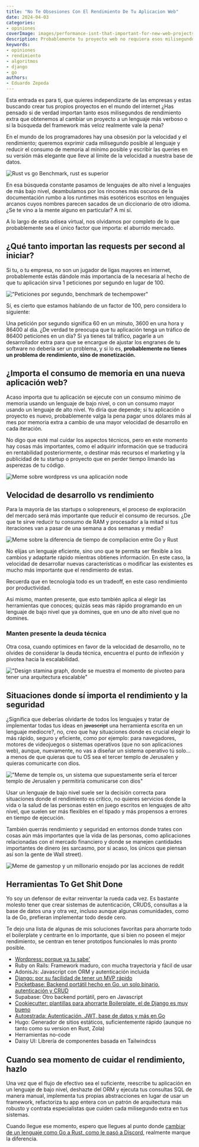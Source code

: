 ```yaml
---
title: "No Te Obsesiones Con El Rendimiento De Tu Aplicacion Web"
date: 2024-04-03
categories:
- opiniones
coverImage: images/performance-isnt-that-important-for-new-web-projects.jpg
description: Probablemente tu proyecto web no requiera esos milisegundos de rendimiento extra ni tampoco que utilices el framework más rápido que existe y quizás debas centrarte más en el aspecto comercial
keywords:
- opiniones
- rendimiento
- algoritmos
- django
- go
authors:
- Eduardo Zepeda
---
```


Esta entrada es para ti, que quieres independizarte de las empresas y estas buscando crear tus propios proyectos en el mundo del internet ¿Has pensado si de verdad importan tanto esos milisegundos de rendimiento extra que obtenemos al cambiar un proyecto a un lenguaje más verboso o si la búsqueda del framework más veloz realmente vale la pena? 

En el mundo de los programadores hay una obsesión por la velocidad y el rendimiento; queremos exprimir cada milisegundo posible al lenguaje y reducir el consumo de memoria al mínimo posible y escribir las queries en su versión más elegante que lleve al límite de la velocidad a nuestra base de datos.

![Rust vs go Benchmark, rust es superior](images/rust-and-go-performance-for-common-data-structures-arrays.webp)

En esa búsqueda constante pasamos de lenguajes de alto nivel a lenguajes de más bajo nivel, deambulamos por los rincones más oscuros de la documentación rumbo a los runtimes más esotéricos escritos en lenguajes arcanos cuyos nombres parecen sacados de un diccionario de otro idioma. ¿Se te vino a la mente alguno en particular? A mi sí. 

A lo largo de esta odisea virtual, nos olvidamos por completo de lo que probablemente sea el único factor que importa: el aburrido mercado.

## ¿Qué tanto importan las requests per second al iniciar?

Si tu, o tu empresa, no son un jugador de ligas mayores en internet, probablemente estás dándole más importancia de la necesaria al hecho de que tu aplicación sirva 1 peticiones por segundo en lugar de 100. 

!["Peticiones por segundo, benchmark de techempower"](images/techempower-benchmark.png "Algunos frameworks soportan 600k peticiones por segundo")

Sí, es cierto que estamos hablando de un factor de 100, pero considera lo siguiente:

Una petición por segundo significa 60 en un minuto, 3600 en una hora y 86400 al día. ¿De verdad te preocupa que tu aplicación tenga un tráfico de 86400 peticiones en un día? Si ya tienes tal tráfico, pagarle a un desarrollador extra para que se encargue de ajustar los engranes de tu software no debería ser un problema, y si lo es, **probablemente no tienes un problema de rendimiento, sino de monetización.**

## ¿Importa el consumo de memoria en una nueva aplicación web?

Acaso importa que tu aplicación se ejecute con un consumo mínimo de memoria usando un lenguaje de bajo nivel, o con un consumo mayor usando un lenguaje de alto nivel. Yo diría que depende; si tu aplicación o proyecto es nuevo, probablemente valga la pena pagar unos dólares más al mes por memoria extra a cambio de una mayor velocidad de desarrollo en cada iteración. 

No digo que esté mal cuidar los aspectos técnicos, pero en este momento hay cosas más importantes, como el adquirir información que se traducirá en rentabilidad posteriormente, o destinar más recursos el marketing y la publicidad de tu startup o proyecto que en perder tiempo limando las asperezas de tu código.

![Meme sobre wordpress vs una aplicación node](images/wordpress-meme.jpg)

## Velocidad de desarrollo vs rendimiento

Para la mayoría de las startups o solopreneurs, el proceso de exploración del mercado será más importante que reducir el consumo de recursos. ¿De que te sirve reducir tu consumo de RAM y procesador a la mitad si tus iteraciones van a pasar de una semana a dos semanas y media?

![Meme sobre la diferencia de tiempo de compilacion entre Go y Rust](images/rustaceans-vs-gophers.png)

No elijas un lenguaje eficiente, sino uno que te permita ser flexible a los cambios y adaptarte rápido mientras obtienes información. En este caso, la velocidad de desarrollar nuevas características o modificar las existentes es mucho más importante que el rendimiento de estas. 

Recuerda que en tecnología todo es un tradeoff, en este caso rendimiento por productividad.

Asi mismo, manten presente, que esto también aplica al elegir las herramientas que conoces; quizás seas más rápido programando en un lenguaje de bajo nivel que ya domines, que en uno de alto nivel que no domines.

### Manten presente la deuda técnica

Otra cosa, cuando optimices en favor de la velocidad de desarrollo, no te olvides de considerar la deuda técnica, encuentra el punto de inflexión y pivotea hacia la escalabilidad.

!["Design stamina graph, donde se muestra el momento de pivoteo para tener una arquitectura escalable"](images/design-stamina-graph.jpg "Créditos de la imagen a Martin Fowler")

## Situaciones donde sí importa el rendimiento y la seguridad

¿Significa que deberías olvidarte de todos los lenguajes y tratar de implementar todas tus ideas en ~~javascript~~ una herramienta escrita en un lenguaje mediocre?, no, creo que hay situaciones donde es crucial elegir lo más rápido, seguro y eficiente, como por ejemplo: para navegadores, motores de videojuegos o sistemas operativos (que no son aplicaciones web), aunque, nuevamente, no vas a diseñar un sistema operativo tú solo... a menos de que quieras que tu OS sea el tercer templo de Jerusalen y quieras comunicarte con dios.

!["Meme de temple os, un sistema que supuestamente sería el tercer templo de Jerusalen y permitiría comunicarse con dios"](images/temple-os.webp)

Usar un lenguaje de bajo nivel suele ser la decisión correcta para situaciones donde el rendimiento es crítico, no quieres servicios donde la vida o la salud de las personas estén en juego escritos en lenguajes de alto nivel, que suelen ser más flexibles en el tipado y más propensos a errores en tiempo de ejecución. 

También querrás rendimiento y seguridad en entornos donde trates con cosas aún más importantes que la vida de las personas, como aplicaciones relacionadas con el mercado financiero y donde se manejen cantidades importantes de dinero (es sarcasmo, por si acaso, los únicos que piensan así son la gente de Wall street).

![Meme de gamestop y un millonario enojado por las acciones de reddit](images/gamestop-meme.jpg)

## Herramientas To Get Shit Done

Yo soy un defensor de evitar reinventar la rueda cada vez. Es bastante molesto tener que crear sistemas de autenticación, CRUDS, consultas a la base de datos una y otra vez, incluso aunque algunas comunidades, como la de Go, prefieran implementar todo desde cero.

Te dejo una lista de algunas de mis soluciones favoritas para ahorrarte todo el boilerplate y centrarte en lo importante, que si bien no poseen el mejor rendimiento, se centran en tener prototipos funcionales lo más pronto posible.

- [Wordpress: porque ya tu sabe'](/es/programar-un-blog-o-usar-wordpress/)
- Ruby on Rails: Framework maduro, con mucha trayectoria y fácil de usar
- AdonisJs: Javascript con ORM y autenticación incluida
- [Django: por su facilidad de tener un MVP rápido](/es/por-que-deberias-usar-django-framework/)
- [Pocketbase: Backend portátil hecho en Go, un solo binario, autenticación y CRUD](https://pocketbase.io/)
- Supabase: Otro backend portátil, pero en Javascript
- [Cookiecutter: plantillas para ahorrarte Boilerplate, el de Django es muy bueno](/es/cookiecutter-django-para-configurar-y-hacer-deploy-en-django/)
- [Autoestrada: Autenticación, JWT, base de datos y más en Go](https://autostrada.dev/)
- Hugo: Generador de sitios estáticos, suficientemente rápido (aunque no tanto como su version en Rust, Zola)
- Herramientas no-code
- Daisy UI: Librería de componentes basada en Tailwindcss

## Cuando sea momento de cuidar el rendimiento, hazlo

Una vez que el flujo de efectivo sea el suficiente, reescribe tu aplicación en un lenguaje de bajo nivel, deshazte del ORM y ejecuta tus consultas SQL de manera manual, implementa tus propias abstracciones en lugar de usar un framework, refactoriza tu app entera con un patrón de arquitectura más robusto y contrata especialistas que cuiden cada milisegundo extra en tus sistemas.

Cuando llegue ese momento, espero que llegues al punto donde [cambiar de un lenguaje como Go a Rust, como le pasó a Discord](https://discord.com/blog/why-discord-is-switching-from-go-to-rust), realmente marque la diferencia.